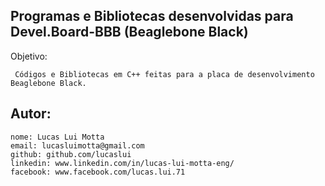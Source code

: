 Programas e Bibliotecas desenvolvidas para Devel.Board-BBB (Beaglebone Black)
-------------------------------------------------------------

Objetivo:

     Códigos e Bibliotecas em C++ feitas para a placa de desenvolvimento Beaglebone Black. 
     
Autor:
-------------------------------------------------------------

    nome: Lucas Lui Motta
    email: lucasluimotta@gmail.com
    github: github.com/lucaslui
    linkedin: www.linkedin.com/in/lucas-lui-motta-eng/
    facebook: www.facebook.com/lucas.lui.71
